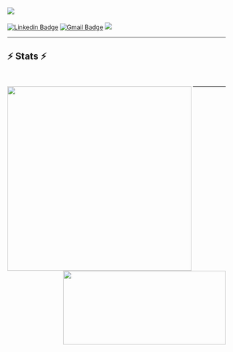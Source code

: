 <!-- <img align="right" src="https://visitor-badge.laobi.icu/badge?page_id=trinhtuanvubk.trinhtuanvubk"> -->
<!-- https://github-readme-stats.vercel.app -->

<h1 align="left">
  <a href="https://git.io/typing-svg">
    <img src="https://readme-typing-svg.herokuapp.com/?lines=Hello,+I+am+ML+Engineer+👋">
  </a>
</h1>

[![Linkedin Badge](https://img.shields.io/badge/-tuanvutrinh-blue?style=flat-square&logo=Linkedin&logoColor=white&link=https://www.linkedin.com/in/tuanvutrinh/)](https://www.linkedin.com/in/tuanvutrinh/) [![Gmail Badge](https://img.shields.io/badge/-vutuantrinh2000@gmail.com-c14438?style=flat-square&logo=Gmail&logoColor=white&link=mailto:vutuantrinh2000@gmail.com)](mailto:vutuantrinh2000@gmail.com) 
<img align="left-align" src="https://visitor-badge.laobi.icu/badge?page_id=trinhtuanvubk.trinhtuanvubk">



<hr>


<h2 align="left">⚡ Stats ⚡</h2>
<br>
<p align=center>
  <div align=center>
  <a href="https://github.com/trinhtuanvubk/github-readme-stats" title="Go to Source">
      <img align="left" width=425 src="https://readme-stats.jonas-bernard.dev/api?username=trinhtuanvubk&show_icons=true&theme=react&border_color=61dafb&hide_border=true&bg_color=20232a&title_color=61dafb&text_color=ffffff&icon_color=61dafb" />
    </a>
    <a href="https://github.com/denvercoder1/github-readme-streak-stats" title="Go to Source">
      <img width=375 height=170 align="right" src="https://readme-stats.jonas-bernard.dev/api/top-langs/?username=trinhtuanvubk&hide=c%23,powershell,CSS,Jupyter%20Notebook,Mathematica,Ruby,Objective-C,Objective-C%2b%2b,Cuda&title_color=61dafb&text_color=ffffff&icon_color=61dafb&bg_color=20232a&langs_count=6&layout=compact&border_color=61dafb&hide_border=true"/>
      <!-- <img align="right" width=400 src="https://github-readme-streak-stats.herokuapp.com/?user=trinhtuanvubk&theme=react&border=61dafb&hide_border=true" alt="zumrudu-anka" /> -->
    </a>

  </div>

<hr>
